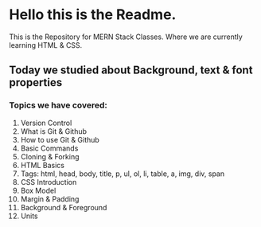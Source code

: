 # Hello this is the Readme.
This is the Repository for MERN Stack Classes. Where we are currently learning HTML & CSS.


## Today we studied about Background, text & font properties

### Topics we have covered:
1. Version Control
2. What is Git & Github
3. How to use Git & Github
4. Basic Commands
5. Cloning & Forking
6. HTML Basics
7. Tags: html, head, body, title, p, ul, ol, li, table, a, img, div, span
8. CSS Introduction
9. Box Model
10. Margin & Padding
11. Background & Foreground
12. Units